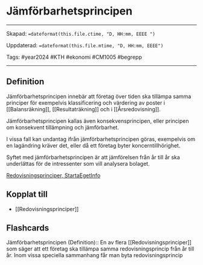 # Jämförbarhetsprincipen

---
Skapad: `=dateformat(this.file.ctime, "D, HH:mm, EEEE ")`

Uppdaterad: `=dateformat(this.file.mtime, "D, HH:mm, EEEE")`

Tags: #year2024 #KTH #ekonomi #CM1005 #begrepp

---

## Definition

Jämförbarhetsprincipen innebär att företag över tiden ska tillämpa samma principer för exempelvis klassificering och värdering av poster i [[Balansräkning]], [[Resultaträkning]] och i [[Årsredovisning]].

Jämförbarhetsprincipen kallas även konsekvensprincipen, eller principen om konsekvent tillämpning och jämförbarhet.

I vissa fall kan undantag ifrån jämförbarhetsprincipen göras, exempelvis om en lagändring kräver det, eller då ett företag byter koncerntillhörighet.

Syftet med jämförbarhetsprincipen är att jämförelsen från år till år ska underlättas för de intressenter som vill analysera bolaget.

[Redovisningsprinciper, StartaEgetInfo](https://www.startaegetinfo.se/redovisningsprinciper)

## Kopplat till

- [[Redovisningsprinciper]]

## Flashcards

Jämförbarhetsprincipen (Definition):: En av flera [[Redovisningsprinciper]] som säger att ett företag ska tillämpa samma redovisningsprincip från år till år. Inom vissa speciella sammanhang får man byta redovisningsprincip
<!--SR:!2024-04-20,56,310-->
